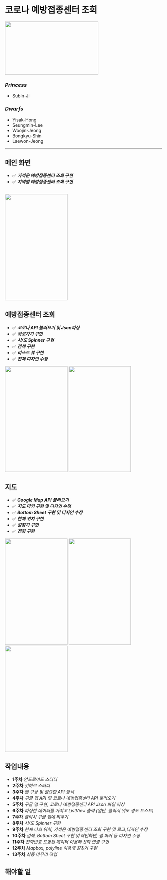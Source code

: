 # 코로나 예방접종센터 조회

<img src="https://github.com/princesssubinwith5man/project/assets/81546637/8c6cbd31-9ed2-45a0-81ff-710e71696379" height="170px" width="300px"> <br>
### ***Princess*** 
- Subin-Ji
### ***Dwarfs*** 
- Yisak-Hong
- Seungmin-Lee
- Woojin-Jeong
- Bongkyu-Shin
- Laewon-Jeong

---
## 메인 화면
* ✅ ***가까운 예방접종센터 조회 구현***
* ✅ ***지역별 예방접종센터 조회 구현***

<img src="https://github.com/princesssubinwith5man/project/assets/81546637/499d3696-56b5-4ff8-8ed4-9514bb3e3f05" height="340px" width="200px"> <br>
---
## 예방접종센터 조회
* ✅ ***코로나 API 불러오기 및 Json파싱***
* ✅ ***뒤로가기 구현***
* ✅ ***시/도 Spinner 구현***
* ✅ ***검색 구현***
* ✅ ***리스트 뷰 구현***
* ✅ ***전체 디자인 수정***      
<img src="https://github.com/princesssubinwith5man/project/assets/81546637/9acb8833-3b9f-495a-8dda-ed990df572dc" height="340px" width="200px">
<img src="https://github.com/princesssubinwith5man/project/assets/81546637/fb083eae-1442-487f-8a3c-0458391b29d6" height="340px" width="200px"> <br>

## 지도
* ✅ ***Google Map API 불러오기***
* ✅ ***지도 마커 구현 및 디자인 수정***
* ✅ ***Bottom Sheet 구현 및 디자인 수정***
* ✅ ***현재 위치 구현***
* ✅ ***길찾기 구현***
* ✅ ***전화 구현***
<img src="https://github.com/princesssubinwith5man/project/assets/81546637/d5ad9e80-dd9f-4902-8d6c-45657126b89f" height="340px" width="200px">
<img src="https://github.com/princesssubinwith5man/project/assets/81546637/b7a9a522-b5b0-4d88-9826-e00e952595bb" height="340px" width="200px"> 
<img src="https://github.com/princesssubinwith5man/project/assets/81546637/c82428d8-56ec-4334-9efb-d7acae3f7aa3" height="340px" width="200px"> <br>

## 작업내용
* **1주차** *안드로이드 스터디*
* **2주차** *깃허브 스터디*
* **3주차** *앱 구상 및 필요한 API 탐색*
* **4주차** *구글 맵 API 및 코로나 예방접종센터 API 불러오기*
* **5주차** *구글 맵 구현, 코로나 예방접종센터 API Json 파일 파싱*
* **6주차** *파싱한 데이터를 가지고 ListView 출력 (일단, 클릭시 위도 경도 토스트)*
* **7주차** *클릭시 구글 맵에 띄우기*
* **8주차** *시/도 Spinner 구현*
* **9주차** *현재 나의 위치, 가까운 예방접종 센터 조회 구현 및 로고,디자인 수정*
* **10주차** *검색, Bottom Sheet 구현 및 메인화면, 맵 마커 등 디자인 수정*
* **11주차** *전화번호 포함된 데이터 이용해 전화 연결 구현*
* **12주차** *Mapbox, polyline 이용해 길찾기 구현*
* **13주차** *최종 마무리 작업*

## 해야할 일

